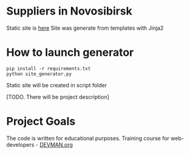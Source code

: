 # Suppliers in Novosibirsk

Static site is [here](https://bdynamite.github.io/22_proto_markup/)
Site was generate from templates with Jinja2

# How to launch generator

```
pip install -r requirements.txt
python site_generator.py
```

Static site will be created in script folder

[TODO. There will be project description]

# Project Goals

The code is written for educational purposes. Training course for web-developers - [DEVMAN.org](https://devman.org)
